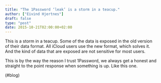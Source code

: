 ```yaml
---
title: "The 1Password ‘leak’ is a storm in a teacup."
author: ["Eivind Hjertnes"]
draft: false
type: "post"
date: 2015-10-21T02:00:00+02:00
---
```


This is a storm in a teacup. Some of the data is exposed in the old
version of their data format. All iCloud users use the new format, which
solves it. And the kind of data that are exposed are not sensitive for
most users.

This is by the way the reason I trust 1Password, we always get a honest
and straight to the point response when something is up. Like this one.

(#blog)
